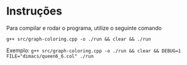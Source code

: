 # Instruções

Para compilar e rodar o programa, utilize o seguinte comando

```g++ src/graph-coloring.cpp -o ./run && clear && ./run```

Exemplo: 
```g++ src/graph-coloring.cpp -o ./run && clear && DEBUG=1 FILE="dimacs/queen6_6.col" ./run```